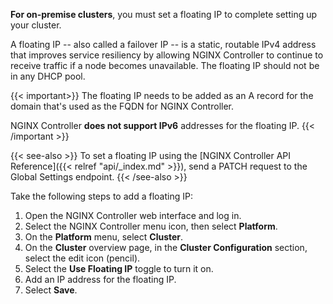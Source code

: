 **For on-premise clusters**, you must set a floating IP to complete setting up your cluster.

A floating IP -- also called a failover IP -- is a static, routable IPv4 address that improves service resiliency by allowing NGINX Controller to continue to receive traffic if a node becomes unavailable. The floating IP should not be in any DHCP pool.

{{< important>}}
The floating IP needs to be added as an A record for the domain that's used as the FQDN for NGINX Controller.

NGINX Controller **does not support IPv6** addresses for the floating IP.
{{< /important >}}

{{< see-also >}}
To set a floating IP using the [NGINX Controller API Reference]({{< relref "api/_index.md" >}}), send a PATCH request to the Global Settings endpoint.
{{< /see-also >}}

Take the following steps to add a floating IP:

1. Open the NGINX Controller web interface and log in.
1. Select the NGINX Controller menu icon, then select **Platform**.
1. On the **Platform** menu, select **Cluster**.
1. On the **Cluster** overview page, in the **Cluster Configuration** section, select the edit icon (pencil).
1. Select the **Use Floating IP** toggle to turn it on.
1. Add an IP address for the floating IP.
1. Select **Save**.

<!-- Do not remove. Keep this code at the bottom of the include -->
<!-- DOCS-349 -->